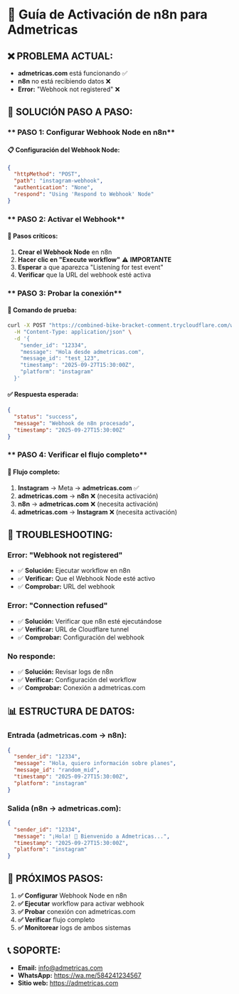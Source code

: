 # 🚀 Guía de Activación de n8n para Admetricas

## ❌ **PROBLEMA ACTUAL:**
- **admetricas.com** está funcionando ✅
- **n8n** no está recibiendo datos ❌
- **Error:** "Webhook not registered" ❌

## 🔧 **SOLUCIÓN PASO A PASO:**

### ** PASO 1: Configurar Webhook Node en n8n**

#### **📋 Configuración del Webhook Node:**
```json
{
  "httpMethod": "POST",
  "path": "instagram-webhook",
  "authentication": "None",
  "respond": "Using 'Respond to Webhook' Node"
}
```

### ** PASO 2: Activar el Webhook**

#### **🎯 Pasos críticos:**
1. **Crear el Webhook Node** en n8n
2. **Hacer clic en "Execute workflow"** ⚠️ **IMPORTANTE**
3. **Esperar** a que aparezca "Listening for test event"
4. **Verificar** que la URL del webhook esté activa

### ** PASO 3: Probar la conexión**

#### **🧪 Comando de prueba:**
```bash
curl -X POST "https://combined-bike-bracket-comment.trycloudflare.com/webhook-test/instagram-webhook" \
  -H "Content-Type: application/json" \
  -d '{
    "sender_id": "12334",
    "message": "Hola desde admetricas.com",
    "message_id": "test_123",
    "timestamp": "2025-09-27T15:30:00Z",
    "platform": "instagram"
  }'
```

#### **✅ Respuesta esperada:**
```json
{
  "status": "success",
  "message": "Webhook de n8n procesado",
  "timestamp": "2025-09-27T15:30:00Z"
}
```

### ** PASO 4: Verificar el flujo completo**

#### **🔄 Flujo completo:**
1. **Instagram** → Meta → **admetricas.com** ✅
2. **admetricas.com** → **n8n** ❌ (necesita activación)
3. **n8n** → **admetricas.com** ❌ (necesita activación)
4. **admetricas.com** → **Instagram** ❌ (necesita activación)

## 🚨 **TROUBLESHOOTING:**

### **Error: "Webhook not registered"**
- ✅ **Solución:** Ejecutar workflow en n8n
- ✅ **Verificar:** Que el Webhook Node esté activo
- ✅ **Comprobar:** URL del webhook

### **Error: "Connection refused"**
- ✅ **Solución:** Verificar que n8n esté ejecutándose
- ✅ **Verificar:** URL de Cloudflare tunnel
- ✅ **Comprobar:** Configuración del webhook

### **No responde:**
- ✅ **Solución:** Revisar logs de n8n
- ✅ **Verificar:** Configuración del workflow
- ✅ **Comprobar:** Conexión a admetricas.com

## 📊 **ESTRUCTURA DE DATOS:**

### **Entrada (admetricas.com → n8n):**
```json
{
  "sender_id": "12334",
  "message": "Hola, quiero información sobre planes",
  "message_id": "random_mid",
  "timestamp": "2025-09-27T15:30:00Z",
  "platform": "instagram"
}
```

### **Salida (n8n → admetricas.com):**
```json
{
  "sender_id": "12334",
  "message": "¡Hola! 👋 Bienvenido a Admetricas...",
  "timestamp": "2025-09-27T15:30:00Z",
  "platform": "instagram"
}
```

## 🎯 **PRÓXIMOS PASOS:**

1. **✅ Configurar** Webhook Node en n8n
2. **✅ Ejecutar** workflow para activar webhook
3. **✅ Probar** conexión con admetricas.com
4. **✅ Verificar** flujo completo
5. **✅ Monitorear** logs de ambos sistemas

## 📞 **SOPORTE:**
- **Email:** info@admetricas.com
- **WhatsApp:** https://wa.me/584241234567
- **Sitio web:** https://admetricas.com

